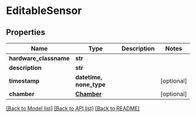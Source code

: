 # EditableSensor


## Properties
Name | Type | Description | Notes
------------ | ------------- | ------------- | -------------
**hardware_classname** | **str** |  | 
**description** | **str** |  | 
**timestamp** | **datetime, none_type** |  | [optional] 
**chamber** | [**Chamber**](Chamber.md) |  | [optional] 

[[Back to Model list]](../README.md#documentation-for-models) [[Back to API list]](../README.md#documentation-for-api-endpoints) [[Back to README]](../README.md)


